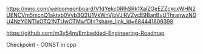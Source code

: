 https://miro.com/welcomeonboard/V1dYekc0RlhSRk1XalZGeEZZckcxWHN2UENCVm5mcnQ1aktxb0Vvb3Q2U1VkWnVjbVJiRVZycE9BanBvUThranwzNDU4NzY0NTIxOTQ1NTUwOTMwfDI=?share_link_id=684441809398

https://github.com/m3y54m/Embedded-Engineering-Roadmap

Checkpoint - CONST in cpp